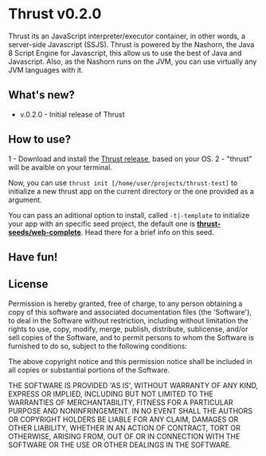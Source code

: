 Thrust v0.2.0
===============

Thrust its an JavaScript interpreter/executor container, in other words, a server-side Javascript (SSJS).
Thrust is powered by the Nashorn, the Java 8 Script Engine for Javascript, this allow us to use the best of Java and Javascript.
Also, as the Nashorn runs on the JVM, you can use virtually any JVM languages with it.

## What's new?

* v.0.2.0 - Initial release of Thrust

## How to use?

1 - Download and install the [Thrust release], based on your OS.
2 - "thrust" will be avaible on your terminal.

Now, you can use ```thrust init [/home/user/projects/thrust-test]``` to initialize a new thrust app on the current directory or the one provided as a argument.

You can pass an aditional option to install, called ```-t|-template``` to initialize your app with an specific seed project, the default one is **[thrust-seeds/web-complete]**. Head there for a brief info on this seed.


## Have fun!

[Thrust release]: https://github.com/Thrustjs/thrust/releases
[thrust-seeds/web-complete]: https://github.com/thrust-seeds/web-complete

## License
Permission is hereby granted, free of charge, to any person obtaining a copy of this software and associated documentation files (the 'Software'), to deal in the Software without restriction, including without limitation the rights to use, copy, modify, merge, publish, distribute, sublicense, and/or sell copies of the Software, and to permit persons to whom the Software is furnished to do so, subject to the following conditions:

The above copyright notice and this permission notice shall be included in all copies or substantial portions of the Software.

THE SOFTWARE IS PROVIDED 'AS IS', WITHOUT WARRANTY OF ANY KIND, EXPRESS OR IMPLIED, INCLUDING BUT NOT LIMITED TO THE WARRANTIES OF MERCHANTABILITY, FITNESS FOR A PARTICULAR PURPOSE AND NONINFRINGEMENT. IN NO EVENT SHALL THE AUTHORS OR COPYRIGHT HOLDERS BE LIABLE FOR ANY CLAIM, DAMAGES OR OTHER LIABILITY, WHETHER IN AN ACTION OF CONTRACT, TORT OR OTHERWISE, ARISING FROM, OUT OF OR IN CONNECTION WITH THE SOFTWARE OR THE USE OR OTHER DEALINGS IN THE SOFTWARE.
